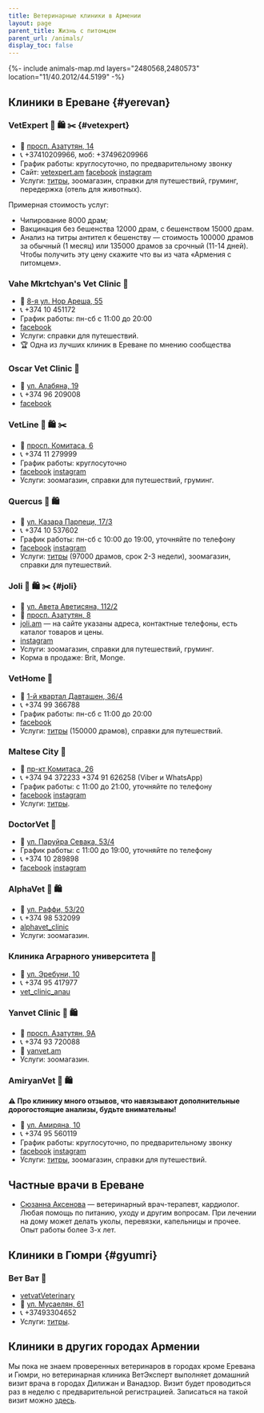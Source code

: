 ```yaml
---
title: Ветеринарные клиники в Армении
layout: page
parent_title: Жизнь с питомцем
parent_url: /animals/
display_toc: false
---
```


{%- include animals-map.md layers="2480568,2480573" location="11/40.2012/44.5199" -%}

## Клиники в Ереване {#yerevan}

<div class="cards">
<div class="card">

### VetExpert 🏥 🛍️ ✂️ {#vetexpert}

- 📍 [просп. Азатутян, 14](https://yandex.ru/maps/org/vet_ekspert/1861952348/)
- 📞 +37410209966, моб: +37496209966
- График работы: круглосуточно, по предварительному звонку
- Сайт: [vetexpert.am](https://vetexpert.am/ru/) [facebook](https://facebook.com/vetexpertvetgroup) [instagram](https://instagram.com/vetexpertveterinarygroup/)
- Услуги: [титры](rabies-titers.md), зоомагазин, справки для путешествий, груминг, передержка (отель для животных).

Примерная стоимость услуг:
- Чипирование 8000 драм;
- Вакцинация без бешенства 12000 драм, с бешенством 15000 драм.
- Анализ на титры антител к бешенству — стоимость 100000 драмов за обычный (1 месяц)
  или 135000 драмов за срочный (11-14 дней). Чтобы получить эту цену скажите что вы из
  чата «Армения с питомцем».

</div>
<div class="card">

### Vahe Mkrtchyan's Vet Clinic 🏥

- 📍 [8-я ул. Нор Ареша, 55](https://yandex.ru/maps/org/vahe_mkrtchyan_vet_clinic/106925944672/)
- 📞 +374 10 451172
- График работы: пн-сб с 11:00 до 20:00
- [facebook](https://facebook.com/VMPC2016)
- Услуги: справки для путешествий.
- 🏆 Одна из лучших клиник в Ереване️ по мнению сообщества

### Oscar Vet Clinic 🏥

- 📍 [ул. Алабяна, 19](https://yandex.com/maps/org/oscar_vet_vetclinic/206303141762/)
- 📞 +374 96 209008
- [facebook](https://www.facebook.com/Oscarvetclinic/)

### VetLine 🏥 🛍️ ✂️️

- 📍 [просп. Комитаса, 6](https://yandex.ru/maps/org/kruglosutochnaya_veterinarnaya_klinika_vetlayn/154801169156/)
- 📞 +374 11 279999
- График работы: круглосуточно
- [facebook](https://facebook.com/vetlinearmenia/) [instagram](https://instagram.com/vetline_vet.clinic/)
- Услуги: зоомагазин, справки для путешествий, груминг.

</div>
<div class="card">

### Quercus 🏥 🛍

- 📍 [ул. Казара Парпеци, 17/3](https://yandex.ru/maps/org/quercus_vet_clinic_zoosalon/181982950255/)
- 📞 +374 10 537602
- График работы: пн-сб с 10:00 до 19:00, уточняйте по телефону
- [facebook](https://facebook.com/profile.php?id=100034328929603) [instagram](https://instagram.com/vet.clinic_quercus/)
- Услуги: [титры](rabies-titers.md) (97000 драмов, срок 2-3 недели), зоомагазин, справки для путешествий.

</div>
<div class="card">

### Joli 🏥 🛍 ✂️ {#joli}

- 📍 [ул. Авета Аветисяна, 112/2](https://yandex.ru/maps/org/veterinarny_tsentr_dzholi/135151397057/)
- 📍 [просп. Азатутян, 8](https://yandex.ru/maps/org/dzholi/236619928303/)
- [joli.am](https://joli.am/) — на сайте указаны адреса, контактные телефоны, есть каталог товаров и цены.
- [instagram](https://instagram.com/joli_veterinary_center/)
- Услуги: зоомагазин, справки для путешествий, груминг.
- Корма в продаже: Brit, Monge.

</div>
<div class="card">

### VetHome 🏥

- 📍 [1-й квартал Давташен, 36/4](https://yandex.ru/maps/org/vethome/111774686048/)
- 📞 +374 99 366788
- График работы: пн-сб с 11:00 до 20:00
- [facebook](https://facebook.com/vethomeyerevan)
- Услуги: [титры](rabies-titers.md) (150000 драмов), справки для путешествий.

</div>
<div class="card">

### Maltese City 🏥

- 📍 [пр-кт Комитаса, 26](https://yandex.ru/maps/org/maltez_siti/32700886211/)
- 📞 +374 94 372233 +374 91 626258 (Viber и WhatsApp)
- График работы: с 11:00 до 21:00, уточняйте по телефону
- [facebook](https://facebook.com/maltesecity/) [instagram](https://instagram.com/maltese_city/)
- Услуги: [титры](rabies-titers.md).

</div>
<div class="card">

### DoctorVet 🏥

- 📍 [ул. Паруйра Севака, 53/4](https://yandex.ru/maps/org/doktor_vet/24738688707/)
- График работы: с 11:00 до 19:00, уточняйте по телефону
- 📞 +374 10 289898
- [facebook](https://facebook.com/doctorvetveterinaryclinic) [instagram](https://instagram.com/doctorvetarmenia/)

</div>
<div class="card">

### AlphaVet 🏥 🛍

- 📍 [ул. Раффи, 53/20](https://goo.gl/maps/sxc6Ftf1EXKDkdsp8)
- 📞 +374 98 532099
- <i class="fa-brands fa-instagram"></i> [alphavet_clinic](https://instagram.com/alphavet_clinic/)
- Услуги: зоомагазин.

</div>
<div class="card">

### Клиника Аграрного университета 🏥

- 📍 [ул. Эребуни, 10](https://yandex.ru/maps/org/6_y_korpus_natsionalnogo_agrarnogo_universiteta_armenii/44669593317/)
- 📞 +374 95 417977
- <i class="fa-brands fa-instagram"></i> [vet_clinic_anau](https://instagram.com/vet_clinic_anau/)

</div>
<div class="card">

### Yanvet Clinic 🏥 🛍

- 📍 [просп. Азатутян, 9А](https://yandex.ru/maps/org/yanvet_clinic/14410132829/)
- 📞 +374 93 720088
- 🔗 [yanvet.am](https://yanvet.am)
- Услуги: зоомагазин.

</div>
<div class="card">

### AmiryanVet 🏥 🛍️

**⚠️ Про клинику много отзывов, что навязывают дополнительные дорогостоящие анализы, будьте внимательны!**

- 📍 [ул. Амиряна, 10](https://yandex.ru/maps/org/amiryanvet/209808278094/)
- 📞 +374 95 560119
- График работы: круглосуточно, по предварительному звонку
- [facebook](https://facebook.com/AmiryanVeterinary) [instagram](https://instagram.com/amiryanvet/)
- Услуги: [титры](rabies-titers.md), зоомагазин, справки для путешествий.

</div>
</div>

## Частные врачи в Ереване

- [Сюзанна Аксенова](https://t.me/Syuzanna_Vet) — ветеринарный врач-терапевт, кардиолог. Любая помощь по питанию, уходу и другим вопросам. При лечении на дому может делать уколы, перевязки, капельницы и прочее. Опыт работы более 3-х лет.

## Клиники в Гюмри {#gyumri}

### Вет Ват 🏥

- <i class="fa-brands fa-facebook-f"></i> [vetvatVeterinary](https://facebook.com/vetvatVeterinary)
- 📍 [ул. Мусаелян, 61](https://yandex.ru/maps/org/vet_vat/40293317454/)
- 📞 +37493304652
- Услуги: [титры](rabies-titers.md).

## Клиники в других городах Армении

Мы пока не знаем проверенных ветеринаров в городах кроме Еревана и Гюмри, но ветеринарная клиника ВетЭксперт выполняет
домашний визит врача в городах Дилижан и Ванадзор. Визит будет проводиться раз в неделю с предварительной регистрацией.
Записаться на такой визит можно [здесь](https://t.me/VetExpertVisite).
